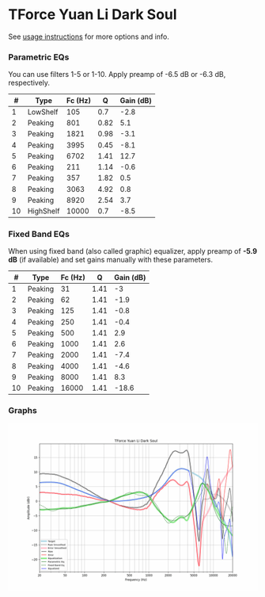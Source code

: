 # TForce Yuan Li Dark Soul
See [usage instructions](https://github.com/jaakkopasanen/AutoEq#usage) for more options and info.

### Parametric EQs
You can use filters 1-5 or 1-10. Apply preamp of -6.5 dB or -6.3 dB, respectively.

|   # | Type      |   Fc (Hz) |    Q |   Gain (dB) |
|-----|-----------|-----------|------|-------------|
|   1 | LowShelf  |       105 | 0.7  |        -2.8 |
|   2 | Peaking   |       801 | 0.82 |         5.1 |
|   3 | Peaking   |      1821 | 0.98 |        -3.1 |
|   4 | Peaking   |      3995 | 0.45 |        -8.1 |
|   5 | Peaking   |      6702 | 1.41 |        12.7 |
|   6 | Peaking   |       211 | 1.14 |        -0.6 |
|   7 | Peaking   |       357 | 1.82 |         0.5 |
|   8 | Peaking   |      3063 | 4.92 |         0.8 |
|   9 | Peaking   |      8920 | 2.54 |         3.7 |
|  10 | HighShelf |     10000 | 0.7  |        -8.5 |

### Fixed Band EQs
When using fixed band (also called graphic) equalizer, apply preamp of **-5.9 dB** (if available) and set gains manually with these parameters.

|   # | Type    |   Fc (Hz) |    Q |   Gain (dB) |
|-----|---------|-----------|------|-------------|
|   1 | Peaking |        31 | 1.41 |        -3   |
|   2 | Peaking |        62 | 1.41 |        -1.9 |
|   3 | Peaking |       125 | 1.41 |        -0.8 |
|   4 | Peaking |       250 | 1.41 |        -0.4 |
|   5 | Peaking |       500 | 1.41 |         2.9 |
|   6 | Peaking |      1000 | 1.41 |         2.6 |
|   7 | Peaking |      2000 | 1.41 |        -7.4 |
|   8 | Peaking |      4000 | 1.41 |        -4.6 |
|   9 | Peaking |      8000 | 1.41 |         8.3 |
|  10 | Peaking |     16000 | 1.41 |       -18.6 |

### Graphs
![](./TForce%20Yuan%20Li%20Dark%20Soul.png)
